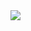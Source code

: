 <div id=“img” align=“center”>
 <img src="/superheroes/src/images/Screenshot.png" class="image" width=“30”/>
</div>